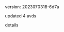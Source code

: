 version: 2023070318-6d7a

updated 4 avds

[details](https://github.com/0x74f917491bfa7ebfa379/ali_avd_db/blob/master/change_log/2023/07/03/18/6d7a.txt)
